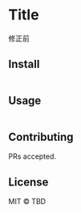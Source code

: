 # Title

修正前

## Install

```

```

## Usage

```

```

## Contributing

PRs accepted.

## License

MIT © TBD
